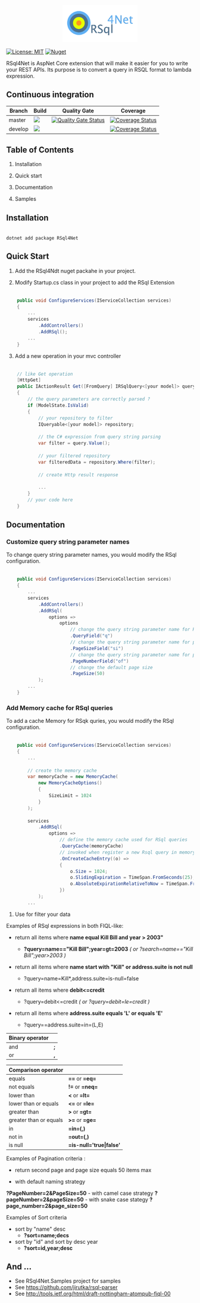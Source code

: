 
<p align="center">
<img src="docs/logo.svg" alt="logo" height="100">
</p>

[![License: MIT](https://img.shields.io/badge/License-MIT-green.svg)](https://github.com/gwendallg/rsql4net/blob/develop/LICENSE) [![Nuget](https://img.shields.io/nuget/v/rsql4net)]()

RSql4Net is AspNet Core extension that will make it easier for you to write your REST APIs. Its purpose is to convert a query in RSQL format to lambda expression.

## Continuous integration

| Branch                      |  Build | Quality Gate | Coverage |
|-----------------------------|--------|--------------|----------|
| master                      | ![](https://api.travis-ci.org/gwendallg/rsql4net.png?branch=master)| [![Quality Gate Status](https://sonarcloud.io/api/project_badges/measure?project=gwendallg_rsql4net&branch=master&metric=alert_status)](https://sonarcloud.io/dashboard?id=gwendallg_rsql4net&branch=master) | [![Coverage Status](https://coveralls.io/repos/github/gwendallg/rsql4net/badge.svg?branch=master)](https://coveralls.io/github/gwendallg/rsql4net?branch=master) |
| develop                     | ![](https://api.travis-ci.org/gwendallg/rsql4net.png?branch=develop) | | [![Coverage Status](https://coveralls.io/repos/github/gwendallg/rsql4net/badge.svg?branch=develop)](https://coveralls.io/github/gwendallg/rsql4net?branch=develop) |



## Table of Contents

1. Installation

2. Quick start

3. Documentation

4. Samples

## Installation

```shell

dotnet add package RSql4Net

```

## Quick Start

1. Add the RSql4Ndt nuget packahe in your project.

2. Modify Startup.cs class in your project to add the RSql Extension

```csharp

    public void ConfigureServices(IServiceCollection services)
    {
        ...
        services
            .AddControllers()
            .AddRSql();
        ...
    }

```

3. Add a new operation in your mvc controller

```csharp

    // like Get operation
    [HttpGet]
    public IActionResult Get([FromQuery] IRSqlQuery<[your model]> query,[FromQuery] IRSqlPageable<[your model]> pageable)
    {
        // the query parameters are correctly parsed ?
        if (ModelState.IsValid)
        {
            // your repository to filter
            IQueryable<[your model]> repository;

            // the C# expression from query string parsing
            var filter = query.Value();

            // your filtered repository
            var filteredData = repository.Where(filter);

            // create Http result response

            ...
        }
        // your code here
    }

```

## Documentation

### Customize query string parameter names

To change query string parameter names, you would modify the RSql configuration.

```csharp

    public void ConfigureServices(IServiceCollection services)
    {
        ...
        services
            .AddControllers()
            .AddRSql(
                options =>
                    options
                        // change the query string parameter name for RSql query field
                        .QueryField("q")
                        // change the query string parameter name for page size field
                        .PageSizeField("si")
                        // change the query string parameter name for page number field
                        .PageNumberField("of")
                        // change the default page size
                        .PageSize(50)
            );
        ...
    }
```

### Add Memory cache for RSql queries

To add a cache Memory for RSqk quries, you would modify the RSql configuration.

```csharp

    public void ConfigureServices(IServiceCollection services)
    {
        ...

        // create the memory cache
        var memoryCache = new MemoryCache(
            new MemoryCacheOptions()
            {
                SizeLimit = 1024
            }
        );

        services
            .AddRSql(
                options =>
                    // define the memory cache used for RSql queries
                    .QueryCache(memoryCache)
                    // invoked when register a new Rsql query in memory cache
                    .OnCreateCacheEntry((o) =>
                    {
                        o.Size = 1024;
                        o.SlidingExpiration = TimeSpan.FromSeconds(25);
                        o.AbsoluteExpirationRelativeToNow = TimeSpan.FromMinutes(5);
                    })
            );
        ...
```

1. Use for filter your data

Examples of RSql expressions in both FIQL-like:

* return all items where **name equal Kill Bill and year > 2003"**
    - **?query=name=="Kill Bill";year=gt=2003** *( or ?search=name=="Kill Bill";year>2003 )*

* return all items where **name start with "Kill" or address.suite is not null**
    - ?query=name=Kill*,address.suite=is-null=false

* return all items where **debit<=credit**
    - ?query=debit<=credit *( or ?query=debit=le=credit )*

* return all items where **address.suite equals 'L' or equals 'E'**
    - ?query==address.suite=in=(L,E)

| Binary operator||
|-|-|
|and| **;**|
|or| **,**|

| Comparison operator||
|-|-|
|equals|**==** or **=eq=**|
|not equals|**!=** or **=neq=**|
|lower than|**<** or **=lt=**|
|lower than or equals|**<=** or **=le=**|
|greater than|**>** or **=gt=**|
|greater than or equals|**>=** or **=ge=**|
|in|**=in=(,)**|
|not in| **=out=(,)**|
|is null|**=is-null='true\|false'**|


Examples of Pagination criteria :

* return second page and page size equals 50 items max

- with default naming strategy

**?PageNumber=2&PageSize=50**
    - with camel case strategy
    **?pageNumber=2&pageSize=50**
    - with snake case stategy
    **?page_number=2&page_size=50**

Examples of Sort criteria

* sort by "name" desc
    - **?sort=name;decs**
* sort by "id" and sort by desc year
    - **?sort=id,year;desc**

## And ...

* See RSql4Net.Samples project for samples
* See https://github.com/jirutka/rsql-parser
* See http://tools.ietf.org/html/draft-nottingham-atompub-fiql-00
